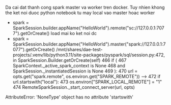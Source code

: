 Da cai dat thanh cong spark master va worker tren docker. Tuy nhien khong the ket noi duoc python notebook tu may local vao master hoac worker
- spark = SparkSession.builder.appName("HelloWorld").remote("sc://127.0.0.1:7077").getOrCreate()
    load mai ko ket noi dc
- spark = SparkSession.builder.appName("HelloWorld").master("spark://127.0.0.1:7077").getOrCreate()
/mnt/shares/dae-test-projects/.venv/lib/python3.11/site-packages/pyspark/sql/session.py:472, in SparkSession.Builder.getOrCreate(self)
    466 if (
    467     SparkContext._active_spark_context is None
    468     and SparkSession._instantiatedSession is None
    469 ):
    470     url = opts.get("spark.remote", os.environ.get("SPARK_REMOTE"))
--> 472     if url.startswith("local"):
    473         os.environ["SPARK_LOCAL_REMOTE"] = "1"
    474         RemoteSparkSession._start_connect_server(url, opts)

AttributeError: 'NoneType' object has no attribute 'startswith'